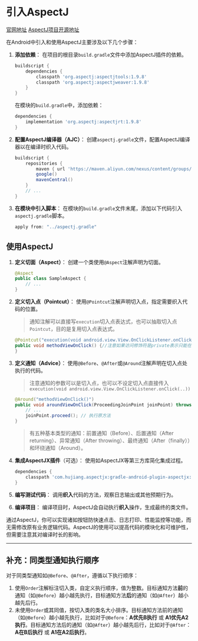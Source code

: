 # 引入AspectJ

[官网地址](https://eclipse.dev/aspectj/doc/latest/index.html#documentation)
[AspectJ项目开源地址](https://github.com/eclipse-aspectj/aspectj)

在Android中引入和使用AspectJ主要涉及以下几个步骤：

1. **添加依赖**：
   在项目的根目录`build.gradle`文件中添加AspectJ插件的依赖。

   ```gradle
   buildscript {
       dependencies {
           classpath 'org.aspectj:aspectjtools:1.9.8'
           classpath 'org.aspectj:aspectjweaver:1.9.8'
       }
   }
   ```

   在模块的`build.gradle`中，添加依赖：

   ```gradle
   dependencies {
       implementation 'org.aspectj:aspectjrt:1.9.8'
   }
   ```

2. **配置AspectJ编译器（AJC）**：
   创建`aspectj.gradle`文件，配置AspectJ编译器以在编译时织入代码。

   ```groovy
   buildscript {
       repositories {
           maven { url 'https://maven.aliyun.com/nexus/content/groups/public/' }
           google()
           mavenCentral()
       }
       // ...
   }
   ```

3. **在模块中引入脚本**：
   在模块的`build.gradle`文件末尾，添加以下代码引入`aspectj.gradle`脚本。

   ```gradle
   apply from: "../aspectj.gradle"
   ```

## 使用AspectJ

1. **定义切面（Aspect）**：
   创建一个类使用`@Aspect`注解声明为切面。

   ```java
   @Aspect
   public class SampleAspect {
       // ...
   }
   ```

2. **定义切入点（Pointcut）**：
   使用`@Pointcut`注解声明切入点，指定需要织入代码的位置。
   >通知注解可以直接写`execution`切入点表达式，也可以抽取切入点`Pointcut`，目的是复用切入点表达式。

   ```java
   @Pointcut("execution(void android.view.View.OnClickListener.onClick(..))")
   public void methodViewOnClick() {//注意如果访问修饰符是private表示只能在当前类使用。
   }
   ```

3. **定义通知（Advice）**：
   使用`@Before`、`@After`或`@Around`注解声明在切入点处执行的代码。
   >注意通知的参数可以是切入点，也可以不设定切入点直接传入`execution(void android.view.View.OnClickListener.onClick(..))`

   ```java
   @Around("methodViewOnClick()")
   public void aroundViewOnClick(ProceedingJoinPoint joinPoint) throws Throwable {
       // ...
       joinPoint.proceed(); // 执行原方法
   }
   ```

   >有五种基本类型的通知：前置通知（Before）、后置通知（After returning）、异常通知（After throwing）、最终通知（After（finally））和环绕通知（Around）。

4. **集成AspectJX插件**（可选）：
   使用如AspectJX等第三方库简化集成过程。

   ```gradle
   dependencies {
       classpath 'com.hujiang.aspectjx:gradle-android-plugin-aspectjx:2.0.4'
   }
   ```

5. **编写测试代码**：
   调用**织入**代码的方法，观察日志输出或其他预期行为。

6. **编译项目**：
   编译项目时，AspectJ会自动执行**织入**操作，生成最终的类文件。

通过AspectJ，你可以实现诸如按钮防快速点击、日志打印、性能监控等功能，而无需修改原有业务逻辑代码。AspectJ的使用可以提高代码的模块化和可维护性，但需要注意其对编译时长的影响。

---

## 补充：同类型通知执行顺序

对于同类型通知如`@Before`、`@After`，遵循以下执行顺序：

1. 使用`Order`注解标注切入类，自定义执行顺序，值为整数。目标通知方法**前**的通知（如`@Before`）越小越先执行，目标通知方法**后**的通知（如`@After`）越小越先后行。
2. 未使用`Order`或其同值，按切入类的类名大小排序。目标通知方法前的通知（如`@Before`）越小越先执行，比如对于`@Before`：**A优先B执行** 或 **A1优先A2执行**。目标通知方法后的通知（如`@After`）越小越先后行，比如对于`@After`：**A在B后执行** 或 **A1在A2后执行**。
